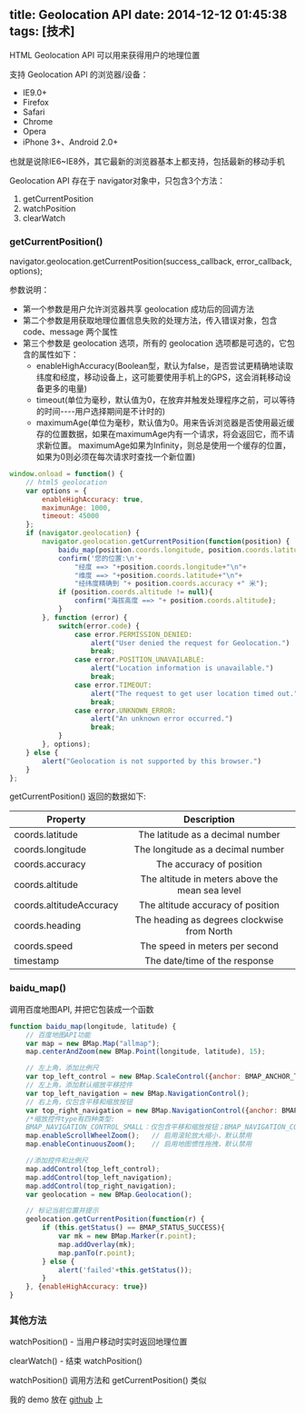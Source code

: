 title: Geolocation API
date: 2014-12-12 01:45:38
tags: [技术]
---
HTML Geolocation API 可以用来获得用户的地理位置

支持 Geolocation API 的浏览器/设备：
* IE9.0+
* Firefox
* Safari
* Chrome
* Opera
* iPhone 3+、Android 2.0+

也就是说除IE6~IE8外，其它最新的浏览器基本上都支持，包括最新的移动手机

Geolocation API 存在于 navigator对象中，只包含3个方法：

1. getCurrentPosition
2. watchPosition
3. clearWatch


<!-- more -->
### getCurrentPosition()
navigator.geolocation.getCurrentPosition(success_callback, error_callback, options);

参数说明：
* 第一个参数是用户允许浏览器共享 geolocation 成功后的回调方法
* 第二个参数是用获取地理位置信息失败的处理方法，传入错误对象，包含 code、message 两个属性
* 第三个参数是 geolocation 选项，所有的 geolocation 选项都是可选的，它包含的属性如下：
   * enableHighAccuracy(Boolean型，默认为false，是否尝试更精确地读取纬度和经度，移动设备上，这可能要使用手机上的GPS，这会消耗移动设备更多的电量)
   * timeout(单位为毫秒，默认值为0，在放弃并触发处理程序之前，可以等待的时间----用户选择期间是不计时的)
   * maximumAge(单位为毫秒，默认值为0。用来告诉浏览器是否使用最近缓存的位置数据，如果在maximumAge内有一个请求，将会返回它，而不请求新位置。 maximumAge如果为Infinity，则总是使用一个缓存的位置，如果为0则必须在每次请求时查找一个新位置)

``` javascript
window.onload = function() {
    // html5 geolocation
    var options = {  
        enableHighAccuracy: true,  
        maximunAge: 1000,  
        timeout: 45000  
    };
    if (navigator.geolocation) {
        navigator.geolocation.getCurrentPosition(function(position) {
            baidu_map(position.coords.longitude, position.coords.latitude);
            confirm('您的位置:\n'+
                "经度 ==> "+position.coords.longitude+"\n"+
                "维度 ==> "+position.coords.latitude+"\n"+
                "经纬度精确到 "+ position.coords.accuracy +" 米");
            if (position.coords.altitude != null){
                confirm("海拔高度 ==> "+ position.coords.altitude);
            }
        }, function (error) {
            switch(error.code) {
                case error.PERMISSION_DENIED:
                    alert("User denied the request for Geolocation.")
                    break;
                case error.POSITION_UNAVAILABLE:
                    alert("Location information is unavailable.")
                    break;
                case error.TIMEOUT:
                    alert("The request to get user location timed out.")
                    break;
                case error.UNKNOWN_ERROR:
                    alert("An unknown error occurred.")
                    break;
            }
        }, options);
    } else {
        alert("Geolocation is not supported by this browser.")
    }
};
```
getCurrentPosition() 返回的数据如下:


| Property         | Description                       |
| ---------------- |:---------------------------------:|
| coords.latitude  | The latitude as a decimal number  |
| coords.longitude | The longitude as a decimal number |
| coords.accuracy  | The accuracy of position          |
| coords.altitude  | The altitude in meters above the mean sea level  |
| coords.altitudeAccuracy | The altitude accuracy of position |
| coords.heading  | The heading as degrees clockwise from North          |
| coords.speed  | The speed in meters per second  |
| timestamp | The date/time of the response |


### baidu_map()
调用百度地图API, 并把它包装成一个函数

``` javascript
function baidu_map(longitude, latitude) {
    // 百度地图API功能
    var map = new BMap.Map("allmap");
    map.centerAndZoom(new BMap.Point(longitude, latitude), 15);

    // 左上角，添加比例尺
    var top_left_control = new BMap.ScaleControl({anchor: BMAP_ANCHOR_TOP_LEFT});
    // 左上角，添加默认缩放平移控件
    var top_left_navigation = new BMap.NavigationControl();
    // 右上角，仅包含平移和缩放按钮
    var top_right_navigation = new BMap.NavigationControl({anchor: BMAP_ANCHOR_TOP_RIGHT, type: BMAP_NAVIGATION_CONTROL_SMALL});
    /*缩放控件type有四种类型:
    BMAP_NAVIGATION_CONTROL_SMALL：仅包含平移和缩放按钮；BMAP_NAVIGATION_CONTROL_PAN:仅包含平移按钮；BMAP_NAVIGATION_CONTROL_ZOOM：仅包含缩放按钮*/
    map.enableScrollWheelZoom();   // 启用滚轮放大缩小，默认禁用
    map.enableContinuousZoom();    // 启用地图惯性拖拽，默认禁用

    //添加控件和比例尺
    map.addControl(top_left_control);
    map.addControl(top_left_navigation);
    map.addControl(top_right_navigation);
    var geolocation = new BMap.Geolocation();

    // 标记当前位置并提示
    geolocation.getCurrentPosition(function(r) {
        if (this.getStatus() == BMAP_STATUS_SUCCESS){
            var mk = new BMap.Marker(r.point);
            map.addOverlay(mk);
            map.panTo(r.point);
        } else {
            alert('failed'+this.getStatus());
        }
    }, {enableHighAccuracy: true})
}
```
### 其他方法
watchPosition() - 当用户移动时实时返回地理位置

clearWatch() - 结束 watchPosition()

watchPosition() 调用方法和 getCurrentPosition() 类似

我的 demo 放在 [github](http://luosch.github.io/get_you "在哪") 上
